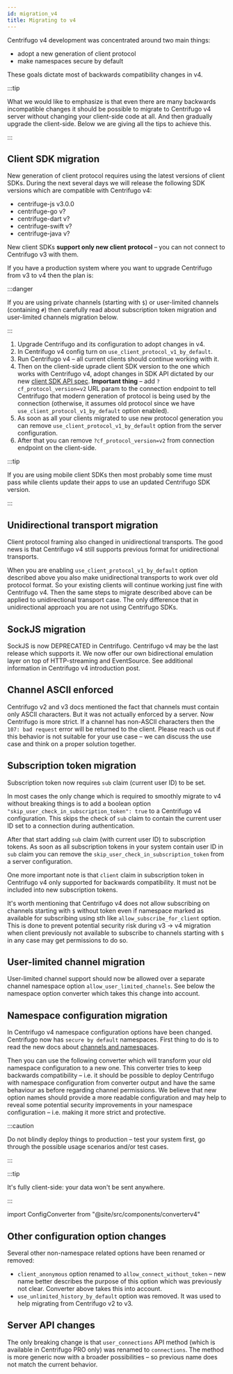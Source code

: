 ```yaml
---
id: migration_v4
title: Migrating to v4
---
```


Centrifugo v4 development was concentrated around two main things:

* adopt a new generation of client protocol
* make namespaces secure by default

These goals dictate most of backwards compatibility changes in v4.

:::tip

What we would like to emphasize is that even there are many backwards incompatible changes it should be possible to migrate to Centrifugo v4 server without changing your client-side code at all. And then gradually upgrade the client-side. Below we are giving all the tips to achieve this.

:::

## Client SDK migration

New generation of client protocol requires using the latest versions of client SDKs. During the next several days we will release the following SDK versions which are compatible with Centrifugo v4:

* centrifuge-js v3.0.0
* centrifuge-go v?
* centrifuge-dart v?
* centrifuge-swift v?
* centrifuge-java v?

New client SDKs **support only new client protocol** – you can not connect to Centrifugo v3 with them.

If you have a production system where you want to upgrade Centrifugo from v3 to v4 then the plan is:

:::danger

If you are using private channels (starting with `$`) or user-limited channels (containing `#`) then carefully read about subscription token migration and user-limited channels migration below.

:::

1. Upgrade Centrifugo and its configuration to adopt changes in v4.
1. In Centrifugo v4 config turn on `use_client_protocol_v1_by_default`.
1. Run Centrifugo v4 – all current clients should continue working with it.
1. Then on the client-side uprade client SDK version to the one which works with Centrifugo v4, adopt changes in SDK API dictated by our new [client SDK API spec](../transports/client_api.md). **Important thing** – add `?cf_protocol_version=v2` URL param to the connection endpoint to tell Centrifugo that modern generation of protocol is being used by the connection (otherwise, it assumes old protocol since we have `use_client_protocol_v1_by_default` option enabled).
1. As soon as all your clients migrated to use new protocol generation you can remove `use_client_protocol_v1_by_default` option from the server configuration.
1. After that you can remove `?cf_protocol_version=v2` from connection endpoint on the client-side.

:::tip

If you are using mobile client SDKs then most probably some time must pass while clients update their apps to use an updated Centrifugo SDK version.

:::

## Unidirectional transport migration

Client protocol framing also changed in unidirectional transports. The good news is that Centrifugo v4 still supports previous format for unidirectional transports.

When you are enabling `use_client_protocol_v1_by_default` option described above you also make unidirectional transports to work over old protocol format. So your existing clients will continue working just fine with Centrifugo v4. Then the same steps to migrate described above can be applied to unidirectional transport case. The only difference that in unidirectional approach you are not using Centrifugo SDKs.

## SockJS migration

SockJS is now DEPRECATED in Centrifugo. Centrifugo v4 may be the last release which supports it. We now offer our own bidirectional emulation layer on top of HTTP-streaming and EventSource. See additional information in Centrifugo v4 introduction post.

## Channel ASCII enforced

Centrifugo v2 and v3 docs mentioned the fact that channels must contain only ASCII characters. But it was not actually enforced by a server. Now Centrifugo is more strict. If a channel has non-ASCII characters then the `107: bad request` error will be returned to the client. Please reach us out if this behavior is not suitable for your use case – we can discuss the use case and think on a proper solution together.

## Subscription token migration

Subscription token now requires `sub` claim (current user ID) to be set.

In most cases the only change which is required to smoothly migrate to v4 without breaking things is to add a boolean option `"skip_user_check_in_subscription_token": true` to a Centrifugo v4 configuration. This skips the check of `sub` claim to contain the current user ID set to a connection during authentication.

After that start adding `sub` claim (with current user ID) to subscription tokens. As soon as all subscription tokens in your system contain user ID in `sub` claim you can remove the `skip_user_check_in_subscription_token` from a server configuration.

One more important note is that `client` claim in subscription token in Centrifugo v4 only supported for backwards compatibility. It must not be included into new subscription tokens.

It's worth mentioning that Centrifugo v4 does not allow subscribing on channels starting with `$` without token even if namespace marked as available for subscribing using sth like `allow_subscribe_for_client` option. This is done to prevent potential security risk during v3 -> v4 migration when client previously not available to subscribe to channels starting with `$` in any case may get permissions to do so.

## User-limited channel migration

User-limited channel support should now be allowed over a separate channel namespace option `allow_user_limited_channels`. See below the namespace option converter which takes this change into account.

## Namespace configuration migration

In Centrifugo v4 namespace configuration options have been changed. Centrifugo now has `secure by default` namespaces. First thing to do is to read the new docs about [channels and namespaces](../server/channels.md).

Then you can use the following converter which will transform your old namespace configuration to a new one. This converter tries to keep backwards compatibility – i.e. it should be possible to deploy Centrifugo with namespace configuration from converter output and have the same behaviour as before regarding channel permissions. We believe that new option names should provide a more readable configuration and may help to reveal some potential security improvements in your namespace configuration – i.e. making it more strict and protective.

:::caution

Do not blindly deploy things to production – test your system first, go through the possible usage scenarios and/or test cases.

:::

:::tip

It's fully client-side: your data won't be sent anywhere.

:::

import ConfigConverter from "@site/src/components/converterv4"

<ConfigConverter />

## Other configuration option changes

Several other non-namespace related options have been renamed or removed:

* `client_anonymous` option renamed to `allow_connect_without_token` – new name better describes the purpose of this option which was previously not clear. Converter above takes this into account.
* `use_unlimited_history_by_default` option was removed. It was used to help migrating from Centrifugo v2 to v3.

## Server API changes

The only breaking change is that `user_connections` API method (which is available in Centrifugo PRO only) was renamed to `connections`. The method is more generic now with a broader possibilities – so previous name does not match the current behavior.
